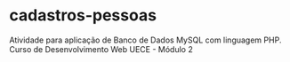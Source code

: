 # cadastros-pessoas

Atividade para aplicação de Banco de Dados MySQL com linguagem PHP.
Curso de Desenvolvimento Web UECE - Módulo 2
